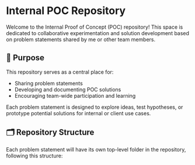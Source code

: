 # Internal POC Repository

Welcome to the Internal Proof of Concept (POC) repository! This space is dedicated to collaborative experimentation and solution development based on problem statements shared by me or other team members.

## 📌 Purpose

This repository serves as a central place for:

- Sharing problem statements
- Developing and documenting POC solutions
- Encouraging team-wide participation and learning

Each problem statement is designed to explore ideas, test hypotheses, or prototype potential solutions for internal or client use cases.

## 🗂 Repository Structure

Each problem statement will have its own top-level folder in the repository, following this structure:
